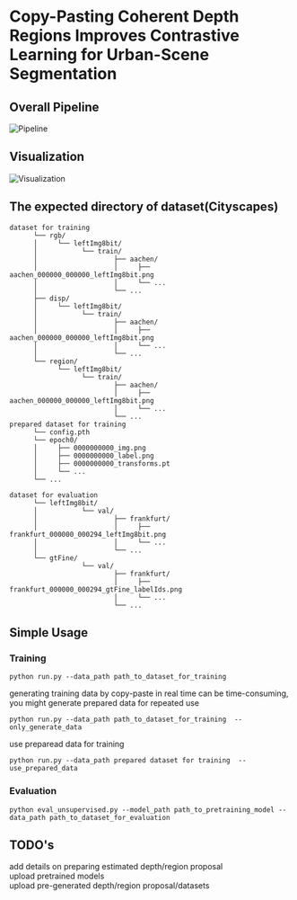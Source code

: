 # Copy-Pasting Coherent Depth Regions Improves Contrastive Learning for Urban-Scene Segmentation
## Overall Pipeline 
![Pipeline](https://github.com/LeungTsang/Copy-Paste-Coherent-Depth-Regions/raw/main/fig/pipeline.png)
## Visualization  
![Visualization](https://github.com/LeungTsang/Copy-Paste-Coherent-Depth-Regions/raw/main/fig/fig1.gif)

## The expected directory of dataset(Cityscapes)  
~~~  
dataset for training  
      └── rgb/  
      │     └── leftImg8bit/  
      │           └── train/  
      │                   ├── aachen/  
      │                   │     ├── aachen_000000_000000_leftImg8bit.png  
      │                   │     └── ...  
      │                   └── ...  
      ├── disp/  
      │     └── leftImg8bit/  
      │           └── train/  
      │                   ├── aachen/  
      │                   │     ├── aachen_000000_000000_leftImg8bit.png  
      │                   │     └── ...  
      │                   └── ...  
      └── region/  
            └── leftImg8bit/  
                  └── train/  
                          ├── aachen/  
                          │     ├── aachen_000000_000000_leftImg8bit.png  
                          │     └── ...  
                          └── ...  
prepared dataset for training 
      └── config.pth     
      └── epoch0/  
      │     ├── 0000000000_img.png
      │     ├── 0000000000_label.png
      │     ├── 0000000000_transforms.pt
      │     └── ...
      └── ... 
      
dataset for evaluation  
      └── leftImg8bit/  
      │           └── val/  
      │                   ├── frankfurt/  
      │                   │     ├── frankfurt_000000_000294_leftImg8bit.png  
      │                   │     └── ...  
      │                   └── ...  
      └── gtFine/  
                  └── val/  
                          ├── frankfurt/  
                          │     ├── frankfurt_000000_000294_gtFine_labelIds.png  
                          │     └── ...  
                          └── ...  
~~~  

## Simple Usage  
### Training  

~~~  
python run.py --data_path path_to_dataset_for_training  
~~~  
generating training data by copy-paste in real time can be time-consuming, you might generate prepared data for repeated use
~~~
python run.py --data_path path_to_dataset_for_training  --only_generate_data
~~~
use preparead data for training
~~~
python run.py --data_path prepared dataset for training  --use_prepared_data
~~~
### Evaluation  
~~~  
python eval_unsupervised.py --model_path path_to_pretraining_model --data_path path_to_dataset_for_evaluation  
~~~  

## TODO's  
add details on preparing estimated depth/region proposal  
upload pretrained models  
upload pre-generated depth/region proposal/datasets

